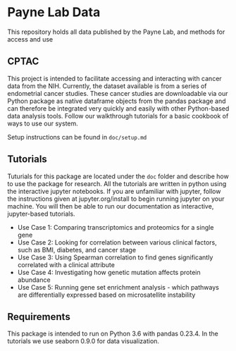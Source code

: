 # Payne Lab Data
This repository holds all data published by the Payne Lab, and methods for access and use

## CPTAC
This project is intended to facilitate accessing and interacting with cancer data from the NIH. Currently, the dataset available is from a series of endometrial cancer studies. These cancer studies are downloadable via our Python package as native dataframe objects from the pandas package and can therefore be integrated very quickly and easily with other Python-based data analysis tools. Follow our walkthrough tutorials for a basic cookbook of ways to use our system.

Setup instructions can be found in <code>doc/setup.md</code>

## Tutorials
Tuturials for this package are located under the <code>doc</code> folder and describe how to use the package for research. All the tutorials are written in python using the interactive jupyter notebooks. If you are unfamiliar with jupyter, follow the instructions given at jupyter.org/install to begin running jupyter on your machine. You will then be able to run our documentation as interactive, jupyter-based tutorials.
<ul>
  <li>Use Case 1: Comparing transcriptomics and proteomics for a single gene</li>
<li>Use Case 2: Looking for correlation between various clinical factors, such as BMI, diabetes, and cancer stage</li>
<li>Use Case 3: Using Spearman correlation to find genes significantly correlated with a clinical attribute</li>
<li>Use Case 4: Investigating how genetic mutation affects protein abundance</li>
<li>Use Case 5: Running gene set enrichment analysis - which pathways are differentially expressed based on microsatellite instability</li>
</ul>

## Requirements
This package is intended to run on Python 3.6 with pandas 0.23.4. In the tutorials we use seaborn 0.9.0 for data visualization. 

